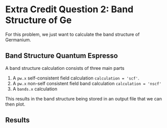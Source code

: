 # Extra Credit Question 2: Band Structure of Ge

For this problem, we just want to calculate the band structure of Germanium. 

## Band Structure Quantum Espresso 
A band structure calculation consists of three main parts
1. A `pw.x` self-consistent field calculation `calculation = 'scf'`. 
2. A `pw.x` non-self consistent field band calculation `calculation = 'nscf'`
3. A `bands.x` calculation 

This results in the band structure being stored in an output file that we can then plot. 


## Results 
